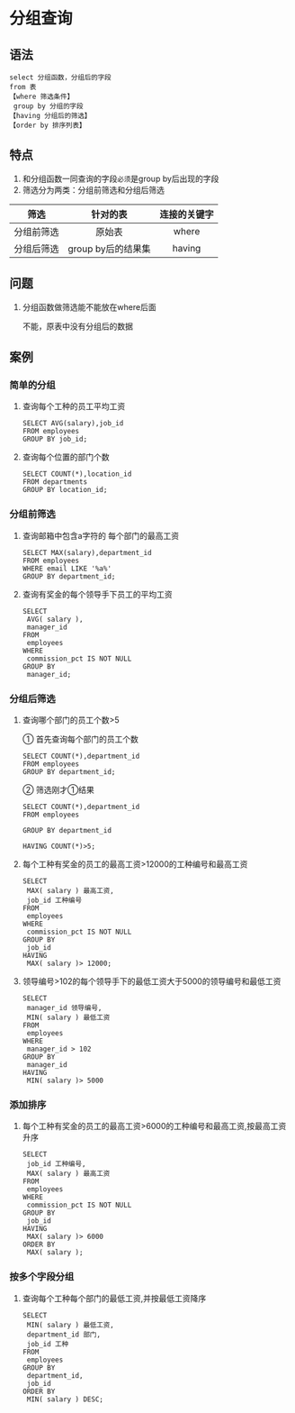 # 分组查询

## 语法

``` 
select 分组函数，分组后的字段
from 表
【where 筛选条件】
 group by 分组的字段
【having 分组后的筛选】
【order by 排序列表】
```

## 特点

1. 和分组函数一同查询的字段`必须`是group by后出现的字段
2. 筛选分为两类：分组前筛选和分组后筛选

|    筛选    |      针对的表      | 连接的关键字 |
| :--------: | :----------------: | :----------: |
| 分组前筛选 |       原始表       |    where     |
| 分组后筛选 | group by后的结果集 |    having    |

## 问题

1. 分组函数做筛选能不能放在where后面

   不能，原表中没有分组后的数据



## 案例

### 简单的分组

1. 查询每个工种的员工平均工资

   ``` mysql
   SELECT AVG(salary),job_id
   FROM employees
   GROUP BY job_id;
   ```

2. 查询每个位置的部门个数

   ``` mysql
   SELECT COUNT(*),location_id
   FROM departments
   GROUP BY location_id;
   ```

### 分组前筛选

1. 查询邮箱中包含a字符的 每个部门的最高工资

   ``` mysql
   SELECT MAX(salary),department_id
   FROM employees
   WHERE email LIKE '%a%'
   GROUP BY department_id;
   ```

   

2. 查询有奖金的每个领导手下员工的平均工资

   ``` mysql
   SELECT
   	AVG( salary ),
   	manager_id 
   FROM
   	employees 
   WHERE
   	commission_pct IS NOT NULL 
   GROUP BY
   	manager_id;
   ```

### 分组后筛选

1. 查询哪个部门的员工个数>5

   ① 首先查询每个部门的员工个数

   ``` mysql
   SELECT COUNT(*),department_id
   FROM employees
   GROUP BY department_id;
   ```

   ② 筛选刚才①结果

   ``` mysql
   SELECT COUNT(*),department_id
   FROM employees
   
   GROUP BY department_id
   
   HAVING COUNT(*)>5;
   ```

   

2. 每个工种有奖金的员工的最高工资>12000的工种编号和最高工资

   ``` mysql
   SELECT
   	MAX( salary ) 最高工资,
   	job_id 工种编号 
   FROM
   	employees 
   WHERE
   	commission_pct IS NOT NULL 
   GROUP BY
   	job_id 
   HAVING
   	MAX( salary )> 12000;
   ```

   

3. 领导编号>102的每个领导手下的最低工资大于5000的领导编号和最低工资

   ``` mysql
   SELECT
   	manager_id 领导编号,
   	MIN( salary ) 最低工资 
   FROM
   	employees 
   WHERE
   	manager_id > 102 
   GROUP BY
   	manager_id 
   HAVING
   	MIN( salary )> 5000
   ```

   

### 添加排序

1. 每个工种有奖金的员工的最高工资>6000的工种编号和最高工资,按最高工资升序

   ``` mysql
   SELECT
   	job_id 工种编号,
   	MAX( salary ) 最高工资 
   FROM
   	employees 
   WHERE
   	commission_pct IS NOT NULL 
   GROUP BY
   	job_id 
   HAVING
   	MAX( salary )> 6000 
   ORDER BY
   	MAX( salary );
   ```

   

### 按多个字段分组

1. 查询每个工种每个部门的最低工资,并按最低工资降序

   ``` mysql
   SELECT
   	MIN( salary ) 最低工资,
   	department_id 部门,
   	job_id 工种 
   FROM
   	employees 
   GROUP BY
   	department_id,
   	job_id 
   ORDER BY
   	MIN( salary ) DESC;
   ```

   

